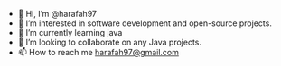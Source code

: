 - 👋 Hi, I’m @harafah97
- 👀 I’m interested in software development and open-source projects.
- 🌱 I’m currently learning java
- 💞️ I’m looking to collaborate on any Java projects.
- 📫 How to reach me harafah97@gmail.com

<!---
harafah97/harafah97 is a ✨ special ✨ repository because its `README.md` (this file) appears on your GitHub profile.
You can click the Preview link to take a look at your changes.
--->
